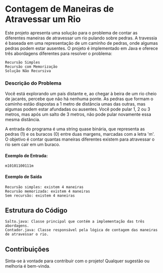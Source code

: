  # Contagem de Maneiras de Atravessar um Rio

 Este projeto apresenta uma solução para o problema de contar as diferentes maneiras de atravessar um rio pulando sobre pedras. A travessia é baseada em uma representação de um caminho de pedras, onde algumas pedras podem estar ausentes. O projeto é implementado em Java e oferece três abordagens diferentes para resolver o problema:

    Recursão Simples
    Recursão com Memorização
    Solução Não Recursiva

### Descrição do Problema

Você está explorando um país distante e, ao chegar à beira de um rio cheio de jacarés, percebe que não há nenhuma ponte. As pedras que formam o caminho estão dispostas a 1 metro de distância umas das outras, mas algumas podem estar afundadas ou ausentes. Você pode pular 1, 2 ou 3 metros, mas após um salto de 3 metros, não pode pular novamente essa mesma distância.

A entrada do programa é uma string quase binária, que representa as pedras (1) e os buracos (0) entre duas margens, marcadas com a letra 'm'. O objetivo é contar quantas maneiras diferentes existem para atravessar o rio sem cair em um buraco.
#### Exemplo de Entrada:
    m10101100111m
#### Exemplo de Saída

    Recursão simples: existem 4 maneiras
    Recursão memorizada: existem 4 maneiras  
    Sem recursão: existem 4 maneiras



## Estrutura do Código

    Salto.java: Classe principal que contém a implementação das três abordagens.
    Contador.java: Classe responsável pela lógica de contagem das maneiras de atravessar o rio.

## Contribuições

Sinta-se à vontade para contribuir com o projeto! Qualquer sugestão ou melhoria é bem-vinda.

